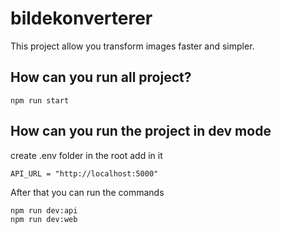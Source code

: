 # bildekonverterer

This project allow you transform images faster and simpler.

## How can you run all project?

```
npm run start
```

## How can you run the project in dev mode

create .env folder in the root
add in it

```
API_URL = "http://localhost:5000"
```

After that you can run the commands

```
npm run dev:api
npm run dev:web
```
